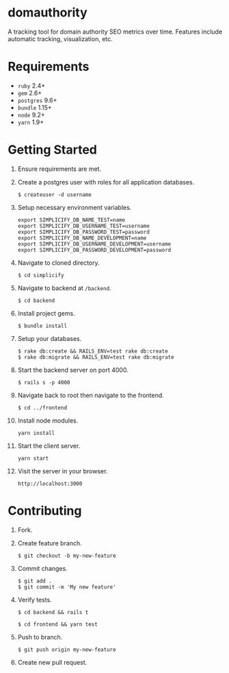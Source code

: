# domauthority

A tracking tool for domain authority SEO metrics over time. Features include automatic tracking, visualization, etc.

# Requirements

* `ruby` 2.4+
* `gem` 2.6+
* `postgres` 9.6+
* `bundle` 1.15+
* `node` 9.2+
* `yarn` 1.9+

# Getting Started

1. Ensure requirements are met.
2. Create a postgres user with roles for all application databases.

    ```$ createuser -d username```

3. Setup necessary environment variables.

    ```
    export SIMPLICIFY_DB_NAME_TEST=name
    export SIMPLICIFY_DB_USERNAME_TEST=username
    export SIMPLICIFY_DB_PASSWORD_TEST=password
    export SIMPLICIFY_DB_NAME_DEVELOPMENT=name
    export SIMPLICIFY_DB_USERNAME_DEVELOPMENT=username
    export SIMPLICIFY_DB_PASSWORD_DEVELOPMENT=password
    ```

4. Navigate to cloned directory.

    ```$ cd simplicify```

5. Navigate to backend at `/backend`.

    ```$ cd backend```

6. Install project gems.

    ```$ bundle install```

7. Setup your databases.

    ```
    $ rake db:create && RAILS_ENV=test rake db:create
    $ rake db:migrate && RAILS_ENV=test rake db:migrate
    ```

8. Start the backend server on port 4000.

    ```$ rails s -p 4000```

9. Navigate back to root then navigate to the frontend.

    ```$ cd ../frontend```

10. Install node modules.

    ```yarn install```

11. Start the client server.

    ```yarn start```

12. Visit the server in your browser.

    ```http://localhost:3000```

# Contributing

1. Fork.
2. Create feature branch.

    ```$ git checkout -b my-new-feature```

3. Commit changes.

    ```
    $ git add .
    $ git commit -m 'My new feature'
    ```

4. Verify tests.

    ```$ cd backend && rails t```

    ```$ cd frontend && yarn test```

5. Push to branch.

    ```$ git push origin my-new-feature```

6. Create new pull request.
